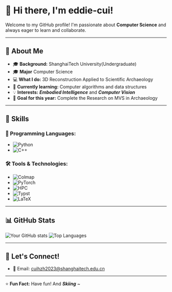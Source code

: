 # 👋 Hi there, I'm eddie-cui!

Welcome to my GitHub profile! I'm passionate about **Computer Science** and always eager to learn and collaborate. 

---

## 🌟 About Me

- 🎓 **Background:** ShanghaiTech University(Undergraduate)
- 🎓 **Major** Computer Science
- 💻 **What I do:** 3D Reconstruction Applied to Scientific Archaeology
- 🌱 **Currently learning:** Computer algorithms and data structures
- 💡 **Interests:** ***Embodied Intelligence*** and ***Computer Vision***
- 🔭 **Goal for this year:** Complete the Research on MVS in Archaeology

---

## 🚀 Skills

### 🧰 Programming Languages:
- ![Python](https://img.shields.io/badge/Python-3776AB?style=flat&logo=python&logoColor=white)
- ![C++](ttps://img.shields.io/badge/Java-007396?style=flat&logo=java&logoColor=white)

### 🛠️ Tools & Technologies:
- ![Colmap](https://img.shields.io/badge/Colmap-2C2C2C?style=flat&logo=colmap&logoColor=white)
- ![PyTorch](https://img.shields.io/badge/PyTorch-EE4C2C?style=flat&logo=pytorch&logoColor=white)
- ![HPC](https://img.shields.io/badge/High_Performance_Computing-0096D6?style=flat&logo=supermicro&logoColor=white)
- ![Typst](https://img.shields.io/badge/Typst-3B82F6?style=flat&logo=typst&logoColor=white)
- ![LaTeX](https://img.shields.io/badge/LaTeX-008080?style=flat&logo=latex&logoColor=white)

---


## 📊 GitHub Stats

![Your GitHub stats](https://github-readme-stats.vercel.app/api?username=eddie-cui&show_icons=true&theme=radical)
![Top Languages](https://github-readme-stats.vercel.app/api/top-langs/?username=eddie-cui&layout=compact&theme=radical)

---

## 🤝 Let's Connect!

- 📧 Email: [cuihzh2023@shanghaitech.edu.cn](mailto:cuihzh2023@shanghaitech.edu.cn)

---

⭐ **Fun Fact:** Have fun! And ***Skiing*** ~ 
